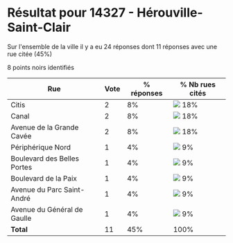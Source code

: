 # Résultat pour 14327 - Hérouville-Saint-Clair

Sur l'ensemble de la ville il y a eu 24 réponses dont 11 réponses avec une rue citée (45%)

8 points noirs identifiés

| Rue | Vote | % réponses | % Nb rues cités|
|-----|------|------------|----------------|
| Citis | 2 | 8% | <img src="../../img/bar_18.gif" />&nbsp;18%|
| Canal | 2 | 8% | <img src="../../img/bar_18.gif" />&nbsp;18%|
| Avenue de la Grande Cavée | 2 | 8% | <img src="../../img/bar_18.gif" />&nbsp;18%|
| Périphérique Nord | 1 | 4% | <img src="../../img/bar_9.gif" />&nbsp;9%|
| Boulevard des Belles Portes | 1 | 4% | <img src="../../img/bar_9.gif" />&nbsp;9%|
| Boulevard de la Paix | 1 | 4% | <img src="../../img/bar_9.gif" />&nbsp;9%|
| Avenue du Parc Saint-André | 1 | 4% | <img src="../../img/bar_9.gif" />&nbsp;9%|
| Avenue du Général de Gaulle | 1 | 4% | <img src="../../img/bar_9.gif" />&nbsp;9%|
| **Total** | 11 | 45% | 100%|
